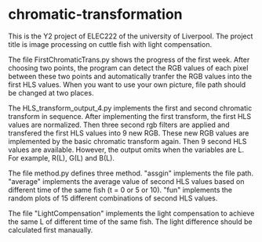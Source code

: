 # chromatic-transformation
This is the Y2 project of ELEC222 of the university of Liverpool. The project title is image processing on cuttle fish with light compensation.

The file FirstChromaticTrans.py shows the progress of the first week. After choosing two points, the program can detect the RGB values of each pixel between these two points and automatically tranfer the RGB values into the first HLS values.
When you want to use your own picture, file path should be changed at two places.

The HLS_transform_output_4.py implements the first and second chromatic transform in sequence. After implementing the first transform, the first HLS values are normalized. Then three second rgb filters are applied and transfered the first HLS values into 9 new RGB. These new RGB values are implemented by the basic chromatic transform again. Then 9 second HLS values are available. However, the output omits when the variables are L. For example, R(L), G(L) and B(L).

The file method.py defines three method. "assgin" implements the file path. "average" implements the average value of second HLS values based on different time of the same fish (t = 0 or 5 or 10). "fun" implements the random plots of 15 different combinations of second HLS values.

The file "LightCompensation" implements the light compensation to achieve the same L of different time of the same fish. The light difference should be calculated first manaually.
